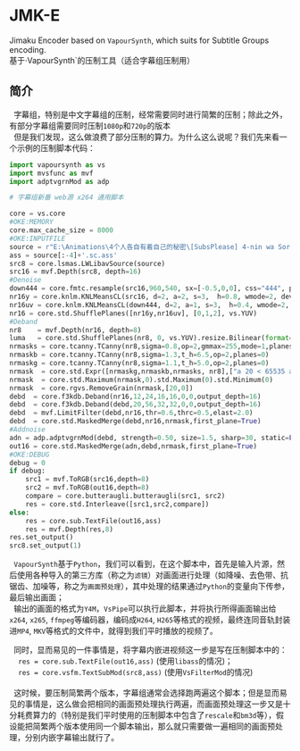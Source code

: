 # JMK-E
Jimaku Encoder based on `VapourSynth`, which suits for Subtitle Groups encoding.<br>
基于·VapourSynth`的压制工具（适合字幕组压制用）

## 简介
&nbsp;&nbsp;字幕组，特别是中文字幕组的压制，经常需要同时进行简繁的压制；除此之外，有部分字幕组需要同时压制`1080p`和`720p`的版本<br>
&nbsp;&nbsp;但是我们发现，这么做浪费了部分压制的算力。为什么这么说呢？我们先来看一个示例的压制脚本代码：
```python
import vapoursynth as vs
import mvsfunc as mvf
import adptvgrnMod as adp

# 字幕组新番 web源 x264 通用脚本

core = vs.core
#OKE:MEMORY
core.max_cache_size = 8000
#OKE:INPUTFILE
source = r"E:\Animations\4个人各自有着自己的秘密\[SubsPlease] 4-nin wa Sorezore Uso wo Tsuku - 02 (1080p) [A5D310BC].mkv" # 片源
ass = source[:-4]+'.sc.ass'
src8 = core.lsmas.LWLibavSource(source)
src16 = mvf.Depth(src8, depth=16)
#Denoise
down444 = core.fmtc.resample(src16,960,540, sx=[-0.5,0,0], css="444", planes=[3,2,2], cplace="MPEG2")
nr16y = core.knlm.KNLMeansCL(src16, d=2, a=2, s=3,  h=0.8, wmode=2, device_type="GPU")
nr16uv = core.knlm.KNLMeansCL(down444, d=2, a=1, s=3,  h=0.4, wmode=2, device_type="GPU")
nr16 = core.std.ShufflePlanes([nr16y,nr16uv], [0,1,2], vs.YUV)
#Deband
nr8    = mvf.Depth(nr16, depth=8)
luma   = core.std.ShufflePlanes(nr8, 0, vs.YUV).resize.Bilinear(format=vs.YUV420P8)
nrmasks = core.tcanny.TCanny(nr8,sigma=0.8,op=2,gmmax=255,mode=1,planes=[0,1,2]).std.Expr(["x 7 < 0 65535 ?",""],vs.YUV420P16)
nrmaskb = core.tcanny.TCanny(nr8,sigma=1.3,t_h=6.5,op=2,planes=0)
nrmaskg = core.tcanny.TCanny(nr8,sigma=1.1,t_h=5.0,op=2,planes=0)
nrmask  = core.std.Expr([nrmaskg,nrmaskb,nrmasks, nr8],["a 20 < 65535 a 48 < x 256 * a 96 < y 256 * z ? ? ?",""],vs.YUV420P16)
nrmask  = core.std.Maximum(nrmask,0).std.Maximum(0).std.Minimum(0)
nrmask  = core.rgvs.RemoveGrain(nrmask,[20,0])
debd  = core.f3kdb.Deband(nr16,12,24,16,16,0,0,output_depth=16)
debd  = core.f3kdb.Deband(debd,20,56,32,32,0,0,output_depth=16)
debd  = mvf.LimitFilter(debd,nr16,thr=0.6,thrc=0.5,elast=2.0)
debd  = core.std.MaskedMerge(debd,nr16,nrmask,first_plane=True)
#Addnoise
adn = adp.adptvgrnMod(debd, strength=0.50, size=1.5, sharp=30, static=False, luma_scaling=12, grain_chroma=False)
out16 = core.std.MaskedMerge(adn,debd,nrmask,first_plane=True)
#OKE:DEBUG
debug = 0
if debug:
	src1 = mvf.ToRGB(src16,depth=8)
	src2 = mvf.ToRGB(out16,depth=8)
	compare = core.butteraugli.butteraugli(src1, src2)
	res = core.std.Interleave([src1,src2,compare])
else: 
	res = core.sub.TextFile(out16,ass)
	res = mvf.Depth(res,8)
res.set_output()
src8.set_output(1)
```
&nbsp;&nbsp;`VapourSynth`基于`Python`，我们可以看到，在这个脚本中，首先是输入片源，然后使用各种导入的第三方库（称之为`滤镜`）对画面进行处理（如降噪、去色带、抗锯齿、加噪等，称之为`画面预处理`），其中处理的结果通过`Python`的变量向下传参，最后输出画面；<br>
&nbsp;&nbsp;输出的画面的格式为`Y4M`，`VsPipe`可以执行此脚本，并将执行所得画面输出给`x264`, `x265`, `ffmpeg`等编码器，编码成`H264`, `H265`等格式的视频，最终连同音轨封装进`MP4`, `MKV`等格式的文件中，就得到我们平时播放的视频了。
  
&nbsp;&nbsp;同时，显而易见的一件事情是，将字幕内嵌进视频这一步是写在压制脚本中的：<br>
&nbsp;&nbsp;&nbsp;&nbsp;`res = core.sub.TextFile(out16,ass)` (使用`libass`的情况)；<br>
&nbsp;&nbsp;&nbsp;&nbsp;`res = core.vsfm.TextSubMod(src8,ass)` (使用`VsFilterMod`的情况)<br><br>
&nbsp;&nbsp;这时候，要压制简繁两个版本，字幕组通常会选择跑两遍这个脚本；但是显而易见的事情是，这么做会把相同的画面预处理执行两遍，而画面预处理这一步又是十分耗费算力的（特别是我们平时使用的压制脚本中包含了`rescale`和`bm3d`等），假设能把简繁两个版本使用同一个脚本输出，那么就只需要做一遍相同的画面预处理，分别内嵌字幕输出就行了。
